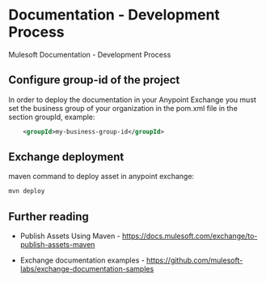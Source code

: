 # Documentation - Development Process
Mulesoft Documentation - Development Process

## Configure group-id of the project

In order to deploy the documentation in your Anypoint Exchange you must set the business group of your organization in the pom.xml file in the section groupId, example:

```xml 
    <groupId>my-business-group-id</groupId>
```

## Exchange deployment
maven command to deploy asset in anypoint exchange:

```bash 
mvn deploy
```

## Further reading
- Publish Assets Using Maven - https://docs.mulesoft.com/exchange/to-publish-assets-maven

- Exchange documentation examples - https://github.com/mulesoft-labs/exchange-documentation-samples

